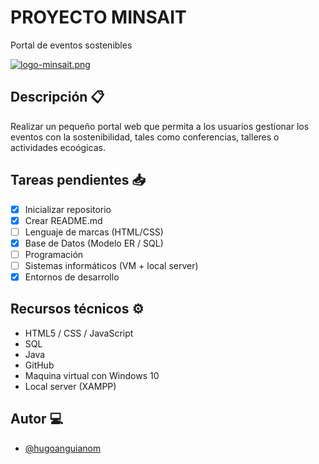 # PROYECTO MINSAIT

Portal de eventos sostenibles

[![logo-minsait.png](https://i.postimg.cc/wvm9Cf4m/logo-minsait.png)](https://postimg.cc/9Rc3Tphm)

## Descripción 📋

Realizar un pequeño portal web que permita a los usuarios gestionar los eventos con la sostenibilidad, tales como conferencias, talleres o actividades ecoógicas.

## Tareas pendientes 📥

- [X] Inicializar repositorio
- [X] Crear README.md
- [ ] Lenguaje de marcas (HTML/CSS)
- [X] Base de Datos (Modelo ER / SQL)
- [ ] Programación
- [ ] Sistemas informáticos (VM + local server)
- [X] Entornos de desarrollo

## Recursos técnicos ⚙️

- HTML5 / CSS / JavaScript
- SQL
- Java
- GitHub
- Maquina virtual con Windows 10
- Local server (XAMPP)

## Autor 💻

- [@hugoanguianom](https://github.com/hugoanguianom)
